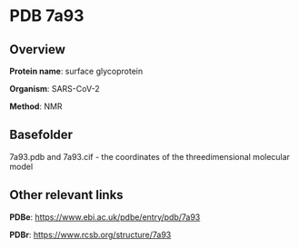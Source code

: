 # PDB 7a93

## Overview

**Protein name**: surface glycoprotein

**Organism**: SARS-CoV-2

**Method**: NMR



## Basefolder

7a93.pdb and 7a93.cif - the coordinates of the threedimensional molecular model



## Other relevant links 
**PDBe**:  https://www.ebi.ac.uk/pdbe/entry/pdb/7a93
 
**PDBr**: https://www.rcsb.org/structure/7a93 
